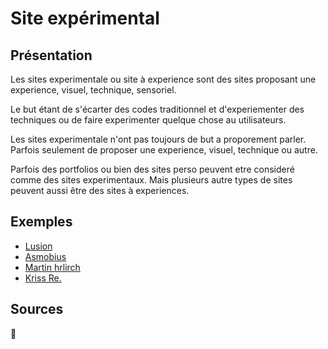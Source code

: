 # Site expérimental
## Présentation
Les sites experimentale ou site à experience sont des sites proposant une experience, visuel, technique, sensoriel.

Le but étant de s'écarter des codes traditionnel et d'experiementer des techniques ou de faire experimenter quelque chose au utilisateurs.

Les sites experimentale n'ont pas toujours de but a proporement parler. Parfois seulement de proposer une experience, visuel, technique ou autre.

Parfois des portfolios ou bien des sites perso peuvent etre consideré comme des sites experimentaux. Mais plusieurs autre types de sites peuvent aussi être des sites à experiences.

## Exemples
- [Lusion](https://lusion.co/home)
- [Asmobius](https://asmobius.co.jp/)
- [Martin hrlirch](https://www.martinehrlich.com)
- [Kriss Re.](https://www.krissrealestate.com)

## Sources
🚧
